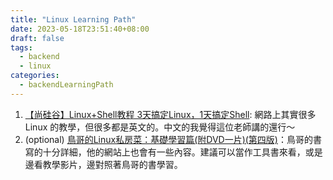 ```yaml
---
title: "Linux Learning Path"
date: 2023-05-18T23:51:40+08:00
draft: false
tags:
  - backend
  - linux
categories:
  - backendLearningPath
---
```


1. [【尚硅谷】Linux+Shell教程 3天搞定Linux，1天搞定Shell](https://www.youtube.com/playlist?list=PLmOn9nNkQxJEEfgfPo0IMwu8ac5DIWYd3): 網路上其實很多 Linux 的教學，但很多都是英文的。中文的我覺得這位老師講的還行～
2. (optional) [鳥哥的Linux私房菜：基礎學習篇(附DVD一片)(第四版)](https://www.books.com.tw/products/0010703090)：鳥哥的書寫的十分詳細，他的網站上也會有一些內容。建議可以當作工具書來看，或是邊看教學影片，邊對照著鳥哥的書學習。
